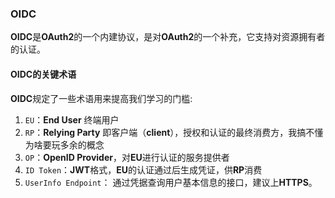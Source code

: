 ### OIDC

**OIDC**是**OAuth2**的一个内建协议，是对**OAuth2**的一个补充，它支持对资源拥有者的认证。

#### OIDC的关键术语

**OIDC**规定了一些术语用来提高我们学习的门槛:

1. `EU`：**End User** 终端用户
2. `RP`：**Relying Party** 即客户端（**client**），授权和认证的最终消费方，我搞不懂为啥要玩多余的概念
3. `OP`：**OpenID Provider**，对**EU**进行认证的服务提供者
4. `ID Token`：**JWT**格式，**EU**的认证通过后生成凭证，供**RP**消费
5. `UserInfo Endpoint`： 通过凭据查询用户基本信息的接口，建议上**HTTPS**。

